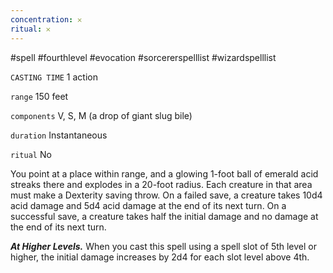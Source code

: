 ```yaml
---
concentration: 𐄂
ritual: 𐄂
---
```

#spell #fourthlevel #evocation #sorcererspelllist #wizardspelllist

`CASTING TIME`
1 action

`range`
150 feet

`components`
V, S, M (a drop of giant slug bile)

`duration`
Instantaneous

`ritual`
No

You point at a place within range, and a glowing 1-foot ball of emerald acid streaks there and explodes in a 20-foot radius. Each creature in that area must make a Dexterity saving throw. On a failed save, a creature takes 10d4 acid damage and 5d4 acid damage at the end of its next turn. On a successful save, a creature takes half the initial damage and no damage at the end of its next turn.

**_At Higher Levels._** When you cast this spell using a spell slot of 5th level or higher, the initial damage increases by 2d4 for each slot level above 4th.